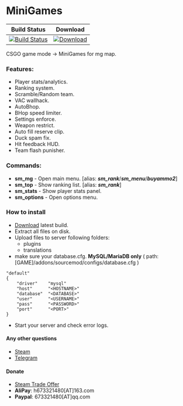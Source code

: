 # MiniGames
  
|Build Status|Download|
|---|---
|[![Build Status](https://img.shields.io/travis/Kxnrl/MiniGames/master.svg?style=flat-square)](https://travis-ci.org/Kxnrl/MiniGames?branch=master) |[![Download](https://static.kxnrl.com/images/web/buttons/download.png)](https://build.kxnrl.com/MiniGames/)  
  
  
CSGO game mode -> MiniGames for mg map.
  
  
### Features:
* Player stats/analytics.
* Ranking system.
* Scramble/Random team.
* VAC wallhack.
* AutoBhop.
* BHop speed limiter.
* Settings enforce.
* Weapon restrict.
* Auto fill reserve clip.
* Duck spam fix.
* Hit feedback HUD.
* Team flash punisher.
  
  
### Commands:
* **sm_mg** - Open main menu. [alias: ***sm_rank***/***sm_menu***/***buyammo2***]
* **sm_top** - Show ranking list. [alias: ***sm_rank***]
* **sm_stats** - Show player stats panel. 
* **sm_options** - Open options menu.

### How to install
* [Download](https://build.kxnrl.com/MiniGames/) latest build.
* Extract all files on disk.
* Upload files to server following folders: 
  * plugins 
  * translations
* make sure your database.cfg. **MySQL/MariaDB only** ( path: [GAME]/addons/sourcemod/configs/database.cfg )
``` keyvalues
"default"
{
    "driver"    "mysql" 
    "host"      "<HOSTNAME>"
    "database"  "<DATABASE>"
    "user"      "<USERNAME>"
    "pass"      "<PASSWORD>"
    "port"      "<PORT>"
}
```
* Start your server and check error logs.

#### Any other questions
* [Steam](https://steamcommunity.com/profiles/76561198048432253/)
* [Telegram](https://t.me/Kxnrl)
  
  
#### Donate
* [Steam Trade Offer](https://steamcommunity.com/tradeoffer/new/?partner=88166525&token=lszXBJeY)
* **AliPay**: h673321480[AT]163.com
* **Paypal**: 673321480[AT]qq.com
  
